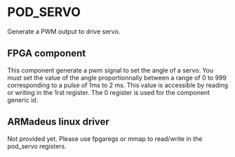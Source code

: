 POD_SERVO
=======================

Generate a PWM output to drive servo.

FPGA component
--------------

This component generate a pwm signal to set the angle of a servo.
You must set the value of the angle proportionnally between a range of 0 to 999
corresponding to a pulse of 1ms to 2 ms. This value is accessible by reading or
writing in the 1rst register. The 0 register is used for the component generic
id.

ARMadeus linux driver
---------------------

Not provided yet. Please use fpgaregs or mmap to read/write in the pod_servo
registers.
